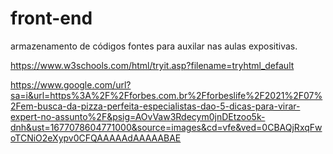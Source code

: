 # front-end

armazenamento de códigos fontes para auxilar nas aulas expositivas.



https://www.w3schools.com/html/tryit.asp?filename=tryhtml_default



https://www.google.com/url?sa=i&url=https%3A%2F%2Fforbes.com.br%2Fforbeslife%2F2021%2F07%2Fem-busca-da-pizza-perfeita-especialistas-dao-5-dicas-para-virar-expert-no-assunto%2F&psig=AOvVaw3Rdecym0jnDEtzoo5k-dnh&ust=1677078604771000&source=images&cd=vfe&ved=0CBAQjRxqFwoTCNiO2eXypv0CFQAAAAAdAAAAABAE